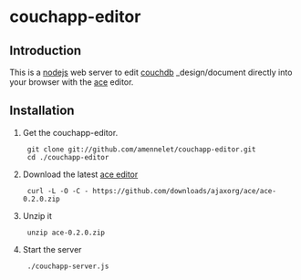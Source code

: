 # couchapp-editor

## Introduction
This is a [nodejs](http://nodejs.org) web server to edit [couchdb](http://couchdb.apache.org/) _design/document directly into your browser with the [ace](https://github.com/ajaxorg/ace) editor.

## Installation
1. Get the couchapp-editor.

        git clone git://github.com/amennelet/couchapp-editor.git
        cd ./couchapp-editor
2. Download the latest [ace editor](https://github.com/ajaxorg/ace)

        curl -L -O -C - https://github.com/downloads/ajaxorg/ace/ace-0.2.0.zip
3. Unzip it

        unzip ace-0.2.0.zip
4. Start the server

        ./couchapp-server.js
